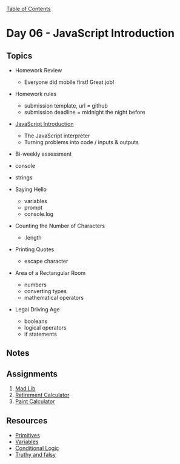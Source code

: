 [Table of Contents](/README.md)

# Day 06 - JavaScript Introduction

## Topics
* Homework Review
	* Everyone did mobile first! Great job!
* Homework rules
	* submission template, url = github
	* submission deadline = midnight the night before
* [JavaScript Introduction](/units/javascript-introduction)
	* The JavaScript interpreter
	* Turning problems into code / inputs & outputs
* Bi-weekly assessment

* console
* strings
* Saying Hello
	* variables
	* prompt
	* console.log
* Counting the Number of Characters
	* .length
* Printing Quotes
	* escape character
* Area of a Rectangular Room
	* numbers
	* converting types
	* mathematical operators
* Legal Driving Age
	* booleans
	* logical operators
	* if statements

## Notes

<!-- ## Code
[Code we wrote in class today](https://github.com/TIY-Austin-Front-End-Engineering/Curriculum/tree/master/notes/day-06/examples) -->

## Assignments
1. [Mad Lib](https://online.theironyard.com/library/paths/115/units/378/assignments/678)
1. [Retirement Calculator](https://online.theironyard.com/library/paths/115/units/378/assignments/679)
1. [Paint Calculator](https://online.theironyard.com/library/paths/115/units/378/assignments/680)

## Resources
* [Primitives](/units/javascript-primitives)
* [Variables](/units/javascript-variables)
* [Conditional Logic](/units/javascript-conditional-logic)
* [Truthy and falsy](http://www.sitepoint.com/javascript-truthy-falsy/)
